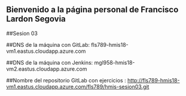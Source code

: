 ## Bienvenido a la página personal de Francisco Lardon Segovia
##Sesion 03

##DNS de la máquina con GitLab: fls789-hmis18-vm1.eastus.cloudapp.azure.com

##DNS de la máquina con Jenkins: mgl958-hmis18-vm2.eastus.cloudapp.azure.com

##Nombre del repositorio GitLab con ejercicios : http://fls789-hmis18-vm1.eastus.cloudapp.azure.com/fls789/hmis-sesion03.git
